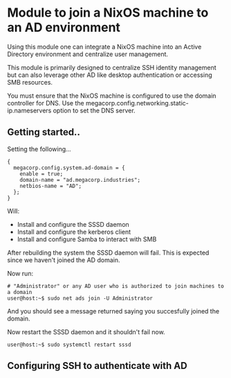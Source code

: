 # Module to join a NixOS machine to an AD environment
Using this module one can integrate a NixOS machine into an Active Directory environment and centralize user management.

This module is primarily designed to centralize SSH identity management but can also leverage other AD like desktop authentication or accessing SMB resources.

You must ensure that the NixOS machine is configured to use the domain controller for DNS. Use the megacorp.config.networking.static-ip.nameservers option to set the DNS server.

## Getting started..
Setting the following...
```
{
  megacorp.config.system.ad-domain = {
    enable = true;
    domain-name = "ad.megacorp.industries";
    netbios-name = "AD";
  };
}
```
Will:
- Install and configure the SSSD daemon
- Install and configure the kerberos client
- Install and configure Samba to interact with SMB

After rebuilding the system the SSSD daemon will fail. This is expected since we haven't joined the AD domain.

Now run:
```console
# "Administrator" or any AD user who is authorized to join machines to a domain
user@host:~$ sudo net ads join -U Administrator
```

And you should see a message returned saying you succesfully joined the domain.

Now restart the SSSD daemon and it shouldn't fail now.
```console
user@host:~$ sudo systemctl restart sssd
```

## Configuring SSH to authenticate with AD
